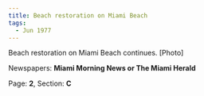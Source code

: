 ```yaml
---  
title: Beach restoration on Miami Beach  
tags:  
  - Jun 1977  
---  
```

  
Beach restoration on Miami Beach continues. [Photo]  
  
Newspapers: **Miami Morning News or The Miami Herald**  
  
Page: **2**, Section: **C** 
